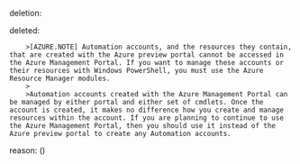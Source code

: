 deletion:

deleted:

		>[AZURE.NOTE] Automation accounts, and the resources they contain, that are created with the Azure preview portal cannot be accessed in the Azure Management Portal. If you want to manage these accounts or their resources with Windows PowerShell, you must use the Azure Resource Manager modules. 
		>
		>Automation accounts created with the Azure Management Portal can be managed by either portal and either set of cmdlets. Once the account is created, it makes no difference how you create and manage resources within the account. If you are planning to continue to use the Azure Management Portal, then you should use it instead of the Azure preview portal to create any Automation accounts.

reason: ()

